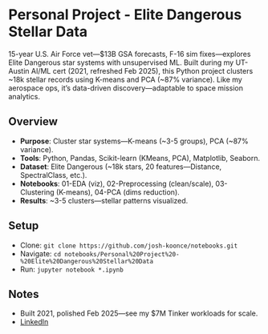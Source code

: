 # Personal Project - Elite Dangerous Stellar Data
15-year U.S. Air Force vet—$13B GSA forecasts, F-16 sim fixes—explores Elite Dangerous star systems with unsupervised ML. Built during my UT-Austin AI/ML cert (2021, refreshed Feb 2025), this Python project clusters ~18k stellar records using K-means and PCA (~87% variance). Like my aerospace ops, it’s data-driven discovery—adaptable to space mission analytics.

## Overview
- **Purpose**: Cluster star systems—K-means (~3-5 groups), PCA (~87% variance).  
- **Tools**: Python, Pandas, Scikit-learn (KMeans, PCA), Matplotlib, Seaborn.  
- **Dataset**: Elite Dangerous (~18k stars, 20 features—Distance, SpectralClass, etc.).  
- **Notebooks**: 01-EDA (viz), 02-Preprocessing (clean/scale), 03-Clustering (K-means), 04-PCA (dims reduction).  
- **Results**: ~3-5 clusters—stellar patterns visualized.

## Setup
- Clone: `git clone https://github.com/josh-koonce/notebooks.git`  
- Navigate: `cd notebooks/Personal%20Project%20-%20Elite%20Dangerous%20Stellar%20Data`  
- Run: `jupyter notebook *.ipynb`

## Notes
- Built 2021, polished Feb 2025—see my $7M Tinker workloads for scale.  
- [LinkedIn](https://linkedin.com/in/joshua-koonce-26212a195)
